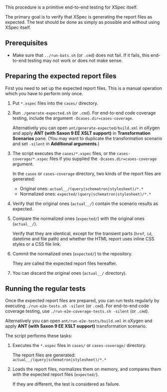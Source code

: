 This procedure is a primitive end-to-end testing for XSpec itself.

The primary goal is to verify that XSpec is generating the report files as expected. The test should be done as simply as possible and without using XSpec itself.

## Prerequisites

- Make sure that `../run-bats.sh` (or `.cmd`) does not fail. If it fails, this end-to-end testing may not work or does not make sense.

## Preparing the expected report files

First you need to set up the expected report files. This is a manual operation which you have to perform only once.

1. Put `*.xspec` files into the `cases/` directory.

1. Run `./generate-expected.sh` (or `.cmd`). For end-to-end code coverage testing, include the argument `-Dcases.dir=cases-coverage`.

   Alternatively you can open `ant/generate-expected/build.xml` in oXygen and apply **ANT (with Saxon 9 EE XSLT support)** in **Transformation Scenarios** pane. (You may want to duplicate the transformation scenario and set `-silent` in **Additional arguments**.)

1. The script executes the `cases/*.xspec` files, or the `cases-coverage/*.xspec` files if you supplied the `-Dcases.dir=cases-coverage` argument.

   In the `cases` or `cases-coverage` directory, two kinds of the report files are generated:
   - Original ones: `actual__/(query|schematron|stylesheet)/*.*`
   - Normalized ones: `expected/(query|schematron|stylesheet)/*.*`

1. Verify that the original ones (`actual__/`) contain the scenario results as expected.

1. Compare the normalized ones (`expected/`) with the original ones (`actual__/`).

   Verify that they are identical, except for the transient parts (`href`, `id`, datetime and file path) and whether the HTML report uses inline CSS styles or a CSS file link.

1. Commit the normalized ones (`expected/`) to the repository.

   They are called the expected report files hereafter.

1. You can discard the original ones (`actual__/` directory).

## Running the regular tests

Once the expected report files are prepared, you can run tests regularly by executing `./run-e2e-tests.sh -silent` (or `.cmd`). For end-to-end code coverage testing, use `./run-e2e-coverage-tests.sh -silent` (or `.cmd`).

Alternatively you can open `ant/run-e2e-tests/build.xml` in oXygen and apply **ANT (with Saxon 9 EE XSLT support)** transformation scenario.

The script performs these tasks:

1. Executes the `*.xspec` files in `cases/` or `cases-coverage/` directory.

   The report files are generated: `actual__/(query|schematron|stylesheet)/*.*`

1. Loads the report files, normalizes them on memory, and compares them with the expected report files (`expected/`).

   If they are different, the test is considered as failure.
